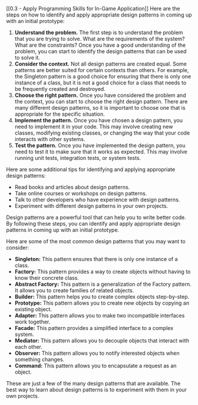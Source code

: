 [[0.3 - Apply Programming Skills for In-Game Application]]
Here are the steps on how to identify and apply appropriate design patterns in coming up with an initial prototype:

1. **Understand the problem.** The first step is to understand the problem that you are trying to solve. What are the requirements of the system? What are the constraints? Once you have a good understanding of the problem, you can start to identify the design patterns that can be used to solve it.
2. **Consider the context.** Not all design patterns are created equal. Some patterns are better suited for certain contexts than others. For example, the Singleton pattern is a good choice for ensuring that there is only one instance of a class, but it is not a good choice for a class that needs to be frequently created and destroyed.
3. **Choose the right pattern.** Once you have considered the problem and the context, you can start to choose the right design pattern. There are many different design patterns, so it is important to choose one that is appropriate for the specific situation.
4. **Implement the pattern.** Once you have chosen a design pattern, you need to implement it in your code. This may involve creating new classes, modifying existing classes, or changing the way that your code interacts with other systems.
5. **Test the pattern.** Once you have implemented the design pattern, you need to test it to make sure that it works as expected. This may involve running unit tests, integration tests, or system tests.

Here are some additional tips for identifying and applying appropriate design patterns:

- Read books and articles about design patterns.
- Take online courses or workshops on design patterns.
- Talk to other developers who have experience with design patterns.
- Experiment with different design patterns in your own projects.

Design patterns are a powerful tool that can help you to write better code. By following these steps, you can identify and apply appropriate design patterns in coming up with an initial prototype.

Here are some of the most common design patterns that you may want to consider:

- **Singleton:** This pattern ensures that there is only one instance of a class.
- **Factory:** This pattern provides a way to create objects without having to know their concrete class.
- **Abstract Factory:** This pattern is a generalization of the Factory pattern. It allows you to create families of related objects.
- **Builder:** This pattern helps you to create complex objects step-by-step.
- **Prototype:** This pattern allows you to create new objects by copying an existing object.
- **Adapter:** This pattern allows you to make two incompatible interfaces work together.
- **Facade:** This pattern provides a simplified interface to a complex system.
- **Mediator:** This pattern allows you to decouple objects that interact with each other.
- **Observer:** This pattern allows you to notify interested objects when something changes.
- **Command:** This pattern allows you to encapsulate a request as an object.

These are just a few of the many design patterns that are available. The best way to learn about design patterns is to experiment with them in your own projects.